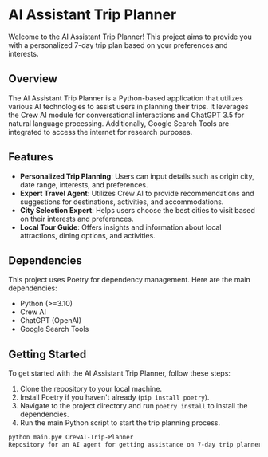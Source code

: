# AI Assistant Trip Planner

Welcome to the AI Assistant Trip Planner! This project aims to provide you with a personalized 7-day trip plan based on your preferences and interests.

## Overview

The AI Assistant Trip Planner is a Python-based application that utilizes various AI technologies to assist users in planning their trips. It leverages the Crew AI module for conversational interactions and ChatGPT 3.5 for natural language processing. Additionally, Google Search Tools are integrated to access the internet for research purposes.

## Features

- **Personalized Trip Planning**: Users can input details such as origin city, date range, interests, and preferences.
- **Expert Travel Agent**: Utilizes Crew AI to provide recommendations and suggestions for destinations, activities, and accommodations.
- **City Selection Expert**: Helps users choose the best cities to visit based on their interests and preferences.
- **Local Tour Guide**: Offers insights and information about local attractions, dining options, and activities.

## Dependencies

This project uses Poetry for dependency management. Here are the main dependencies:

- Python (>=3.10)
- Crew AI
- ChatGPT (OpenAI)
- Google Search Tools

## Getting Started

To get started with the AI Assistant Trip Planner, follow these steps:

1. Clone the repository to your local machine.
2. Install Poetry if you haven't already (`pip install poetry`).
3. Navigate to the project directory and run `poetry install` to install the dependencies.
4. Run the main Python script to start the trip planning process.

```bash
python main.py# CrewAI-Trip-Planner
Repository for an AI agent for getting assistance on 7-day trip planner
